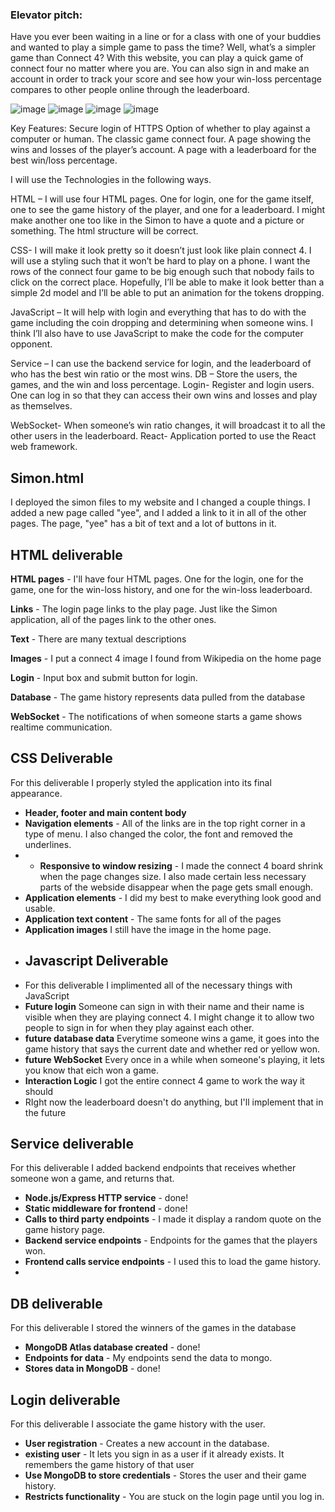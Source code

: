 ### Elevator pitch:

Have you ever been waiting in a line or for a class with one of your buddies and wanted to play a simple game to pass the time? Well, what’s a simpler game than Connect 4? With this website, you can play a quick game of connect four no matter where you are. You can also sign in and make an account in order to track your score and see how your win-loss percentage compares to other people online through the leaderboard.

 ![image](https://github.com/jackjohn684/startup/assets/143542012/6fa264da-6344-4f8a-91da-c9c191abc4c4)
![image](https://github.com/jackjohn684/startup/assets/143542012/71223e21-041b-4ef8-9359-f46c37f64831)
![image](https://github.com/jackjohn684/startup/assets/143542012/e27da309-fad9-4bb4-9583-40f47afd9be9)
![image](https://github.com/jackjohn684/startup/assets/143542012/bf0d2a37-ac95-497d-8021-537da53232be)

 
Key Features:
Secure login of HTTPS
Option of whether to play against a computer or human.
The classic game connect four.
A page showing the wins and losses of the player’s account.
A page with a leaderboard for the best win/loss percentage.


I will use the Technologies in the following ways.

HTML – I will use four HTML pages. One for login, one for the game itself, one to see the game history of the player, and one for a leaderboard. I might make another one too like in the Simon to have a quote and a picture or something. The html structure will be correct.

CSS- I will make it look pretty so it doesn’t just look like plain connect 4. I will use a styling such that it won’t be hard to play on a phone. I want the rows of the connect four game to be big enough such that nobody fails to click on the correct place. Hopefully, I’ll be able to make it look better than a simple 2d model and I’ll be able to put an animation for the tokens dropping.

JavaScript – It will help with login and everything that has to do with the game including the coin dropping and determining when someone wins. I think I’ll also have to use JavaScript to make the code for the computer opponent. 

Service – I can use the backend service for login, and the leaderboard of who has the best win ratio or the most wins.
DB – Store the users, the games, and the win and loss percentage.
Login- Register and login users. One can log in so that they can access their own wins and losses and play as themselves. 

WebSocket- When someone’s win ratio changes, it will broadcast it to all the other users in the leaderboard.
React- Application ported to use the React web framework.


## Simon.html
I deployed the simon files to my website and I changed a couple things. I added a new page called "yee", and I added a link to it in all of the other pages. The page, "yee" has a bit of text and a lot of buttons in it.

## HTML deliverable

**HTML pages** - I'll have four HTML pages. One for the login, one for the game, one for the win-loss history, and one for the win-loss leaderboard.

**Links** - The login page links to the play page. Just like the Simon application, all of the pages link to the other ones.

**Text** - There are many textual descriptions

**Images** - I put a connect 4 image I found from Wikipedia on the home page

**Login** - Input box and submit button for login.

**Database** - The game history represents data pulled from the database

**WebSocket** - The notifications of when someone starts a game shows realtime communication.

## CSS Deliverable

For this deliverable I properly styled the application into its final appearance.
- **Header, footer and main content body**
- **Navigation elements** - All of the links are in the top right corner in a type of menu. I also changed the color, the font and removed the underlines.
- - **Responsive to window resizing** - I made the connect 4 board shrink when the page changes size. I also made certain less necessary parts of the webside disappear when the page gets small enough.
- **Application elements** - I did my best to make everything look good and usable.
- **Application text content** - The same fonts for all of the pages
- **Application images** I still have the image in the home page.
- ## Javascript Deliverable
- For this deliverable I implimented all of the necessary things with JavaScript
- **Future login** Someone can sign in with their name and their name is visible when they are playing connect 4. I might change it to allow two people to sign in for when they play against each other.
- **future database data** Everytime someone wins a game, it goes into the game history that says the current date and whether red or yellow won.
- **future WebSocket** Every once in a while when someone's playing, it lets you know that eich won a game.
- **Interaction Logic** I got the entire connect 4 game to work the way it should
- RIght now the leaderboard doesn't do anything, but I'll implement that in the future

## Service deliverable

For this deliverable I added backend endpoints that receives whether someone won a game, and returns that.

- **Node.js/Express HTTP service** - done!
- **Static middleware for frontend** - done!
- **Calls to third party endpoints** - I made it display a random quote on the game history page.
- **Backend service endpoints** - Endpoints for the games that the players won.
- **Frontend calls service endpoints** - I used this to load the game history.
- 
## DB deliverable

For this deliverable I stored the winners of the games in the database

- **MongoDB Atlas database created** - done!
- **Endpoints for data** - My endpoints send the data to mongo.
- **Stores data in MongoDB** - done!

## Login deliverable

For this deliverable I associate the game history with the user.

- **User registration** - Creates a new account in the database.
- **existing user** - It lets you sign in as a user if it already exists. It remembers the game history of that user
- **Use MongoDB to store credentials** - Stores the user and their game history.
- **Restricts functionality** - You are stuck on the login page until you log in.




